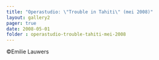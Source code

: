 ```yaml
---
title: "Operastudio: \"Trouble in Tahiti\" (mei 2008)"
layout: gallery2 
pager: true
date: 2008-05-01
folder : operastudio-trouble-tahiti-mei-2008
---
```

©Emilie Lauwers

